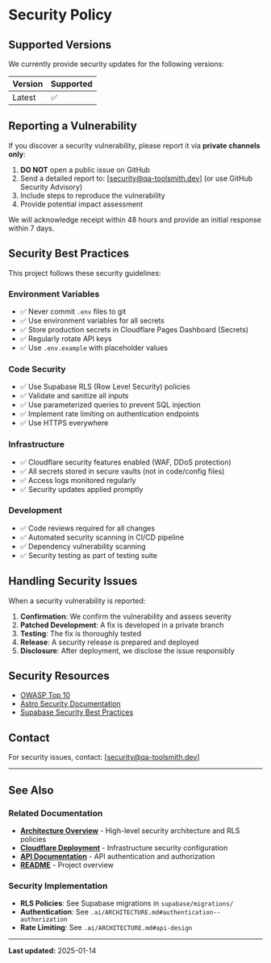 # Security Policy

## Supported Versions

We currently provide security updates for the following versions:

| Version | Supported          |
| ------- | ------------------ |
| Latest  | :white_check_mark: |

## Reporting a Vulnerability

If you discover a security vulnerability, please report it via **private channels only**:

1. **DO NOT** open a public issue on GitHub
2. Send a detailed report to: [security@qa-toolsmith.dev] (or use GitHub Security Advisory)
3. Include steps to reproduce the vulnerability
4. Provide potential impact assessment

We will acknowledge receipt within 48 hours and provide an initial response within 7 days.

## Security Best Practices

This project follows these security guidelines:

### Environment Variables
- ✅ Never commit `.env` files to git
- ✅ Use environment variables for all secrets
- ✅ Store production secrets in Cloudflare Pages Dashboard (Secrets)
- ✅ Regularly rotate API keys
- ✅ Use `.env.example` with placeholder values

### Code Security
- ✅ Use Supabase RLS (Row Level Security) policies
- ✅ Validate and sanitize all inputs
- ✅ Use parameterized queries to prevent SQL injection
- ✅ Implement rate limiting on authentication endpoints
- ✅ Use HTTPS everywhere

### Infrastructure
- ✅ Cloudflare security features enabled (WAF, DDoS protection)
- ✅ All secrets stored in secure vaults (not in code/config files)
- ✅ Access logs monitored regularly
- ✅ Security updates applied promptly

### Development
- ✅ Code reviews required for all changes
- ✅ Automated security scanning in CI/CD pipeline
- ✅ Dependency vulnerability scanning
- ✅ Security testing as part of testing suite

## Handling Security Issues

When a security vulnerability is reported:

1. **Confirmation**: We confirm the vulnerability and assess severity
2. **Patched Development**: A fix is developed in a private branch
3. **Testing**: The fix is thoroughly tested
4. **Release**: A security release is prepared and deployed
5. **Disclosure**: After deployment, we disclose the issue responsibly

## Security Resources

- [OWASP Top 10](https://owasp.org/www-project-top-ten/)
- [Astro Security Documentation](https://docs.astro.build/en/guides/security/)
- [Supabase Security Best Practices](https://supabase.com/docs/guides/platform/security)

## Contact

For security issues, contact: [security@qa-toolsmith.dev]

---

## See Also

### Related Documentation

- **[Architecture Overview](../.ai/ARCHITECTURE.md)** - High-level security architecture and RLS policies
- **[Cloudflare Deployment](./deployment-cloudflare.md)** - Infrastructure security configuration
- **[API Documentation](./api.md)** - API authentication and authorization
- **[README](../README.md)** - Project overview

### Security Implementation

- **RLS Policies**: See Supabase migrations in `supabase/migrations/`
- **Authentication**: See `.ai/ARCHITECTURE.md#authentication--authorization`
- **Rate Limiting**: See `.ai/ARCHITECTURE.md#api-design`

---

**Last updated:** 2025-01-14

